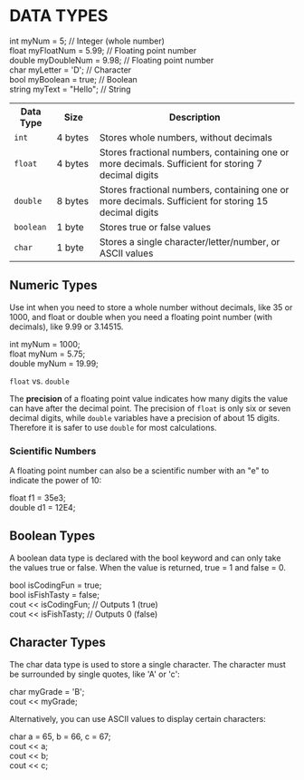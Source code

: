 
<b><h1>DATA TYPES</h1></b>


int myNum = 5;               // Integer (whole number)<br>
float myFloatNum = 5.99;     // Floating point number<br>
double myDoubleNum = 9.98;   // Floating point number<br>
char myLetter = 'D';         // Character<br>
bool myBoolean = true;       // Boolean<br>
string myText = "Hello";     // String <br>

<table class="ws-table-all notranslate">
<tbody><tr>
<th style="width:15%">Data Type</th>
<th style="width:15%">Size</th>
<th style="width:70%">Description</th>
</tr>
<tr>
<td><code class="w3-codespan" style="padding-left:0">int</code></td>
<td>4 bytes</td>
<td>Stores whole numbers, without decimals</td>
</tr>
<tr>
<td><code class="w3-codespan" style="padding-left:0;background-color:white">float</code></td>
<td>4 bytes</td>
<td>Stores fractional numbers, containing one or more decimals. Sufficient for 
storing 7 decimal digits</td>
</tr>
<tr>
<td><code class="w3-codespan" style="padding-left:0">double</code></td>
<td>8 bytes</td>
<td>Stores fractional numbers, containing one or more decimals. Sufficient for 
storing 15 decimal digits</td>
</tr>
<tr>
<td><code class="w3-codespan" style="padding-left:0;background-color:white">boolean</code></td>
<td>1 byte</td>
<td>Stores true or false values</td>
</tr>
<tr>
<td><code class="w3-codespan" style="padding-left:0">char</code></td>
<td>1 byte</td>
<td>Stores a single character/letter/number, or ASCII values</td>
</tr>

</tbody>
</table>


<b><h2>Numeric Types</h2></b>
Use int when you need to store a whole number without decimals, like 35 or 1000, and float or double when you need a floating point number (with decimals), like 9.99 or 3.14515.

int myNum = 1000;<br>
float myNum = 5.75;<br>
double myNum = 19.99;

<div class="w3-note w3-panel">
<p><code class="w3-codespan">float</code> vs. <code class="w3-codespan">double</code></p>
<p>The <strong>precision</strong> of a floating point value indicates how many digits the value can have 
after the decimal point.
The precision of <code class="w3-codespan">float</code> is only six or seven 
decimal digits, while <code class="w3-codespan">double</code> variables have a precision 
of about 15 digits. Therefore it is safer to use <code class="w3-codespan">double</code> for most calculations.</p>
</div>

<b><h3>Scientific Numbers</h3></b>

A floating point number can also be a scientific number with an "e" to indicate the power of 10:

float f1 = 35e3;<br>
double d1 = 12E4;

<b><h2>Boolean Types</h2></b>
A boolean data type is declared with the bool keyword and can only take the values true or false. When the value is returned, true = 1 and false = 0.

bool isCodingFun = true;<br>
bool isFishTasty = false;<br>
cout << isCodingFun;  // Outputs 1 (true)<br>
cout << isFishTasty;  // Outputs 0 (false) <br>

<b><h2>Character Types</h2></b>
The char data type is used to store a single character. The character must be surrounded by single quotes, like 'A' or 'c':

char myGrade = 'B';<br>
cout << myGrade;<br>

Alternatively, you can use ASCII values to display certain characters:

char a = 65, b = 66, c = 67;<br>
cout << a;<br>
cout << b;<br>
cout << c; <br>
